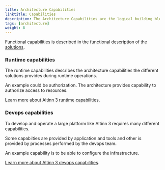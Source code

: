 ```yaml
---
title: Architecture Capabilities
linktitle: Capabilities
description: The Architecture Capabilities are the logical building blocks of the solutions. They are grouped in to Development & Operations (DevOps) Capabilities and Runtime (Execution) Capabilities.
tags: [architecture]
weight: 8
---
```


Functional capabilities is described in the functional description of the [solutions](/solutions).

### Runtime capabilities

The runtime capabilities describes the architecture capabilities the different solutions provides during runtime operations.

An example could be authorization. The architecture provides capability to authorize access to resources.

[Learn more about Altinn 3 runtime capabilities](runtime).

### Devops capabilities

To develop and operate a large platform like Altinn 3 requires many different capabilities.

Some capabilties are provided by application and tools and other is provided by processes performed by the devops team.

An example capability is to be able to configure the infrastructure.

[Learn more about Altinn 3 devops capabilities](devops).